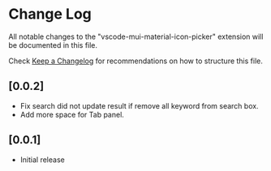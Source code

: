 # Change Log

All notable changes to the "vscode-mui-material-icon-picker" extension will be documented in this file.

Check [Keep a Changelog](http://keepachangelog.com/) for recommendations on how to structure this file.

## [0.0.2]

- Fix search did not update result if remove all keyword from search box.
- Add more space for Tab panel.

## [0.0.1]

- Initial release
